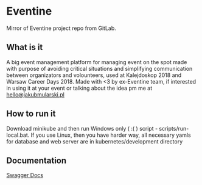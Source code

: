 # Eventine

Mirror of Eventine project repo from GitLab.

## What is it

A big event management platform for managing event on the spot made with purpose of avoiding critical situations and simplifying communication between organizators and volounteers, used at Kalejdoskop 2018 and Warsaw Career Days 2018. Made with <3 by ex-Eventine team, if interested in using it at your event or talking about the idea pm me at hello@jakubmularski.pl
  
## How to run it

Download minikube and then run Windows only ( :( ) script - scripts/run-local.bat. If you use Linux, then you have harder way, all necessary yamls for database and web server are in kubernetes/development directory

## Documentation

[Swagger Docs](https://app.swaggerhub.com/apis/dragt12/KalejdoskopAPI/2.0.0)